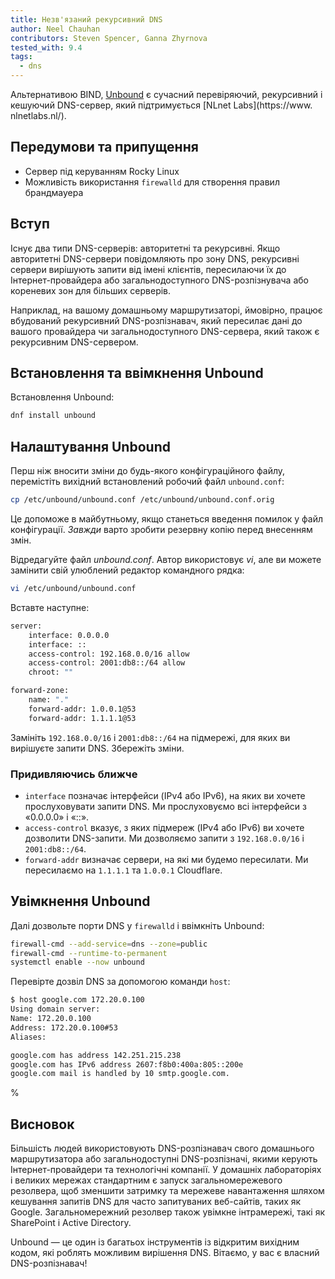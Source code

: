 ```yaml
---
title: Незв'язаний рекурсивний DNS
author: Neel Chauhan
contributors: Steven Spencer, Ganna Zhyrnova
tested_with: 9.4
tags:
  - dns
---
```


Альтернативою BIND, [Unbound](https://www.nlnetlabs.nl/projects/unbound/about/) є сучасний перевіряючий, рекурсивний і кешуючий DNS-сервер, який підтримується [NLnet Labs](https://www. nlnetlabs.nl/).

## Передумови та припущення

- Сервер під керуванням Rocky Linux
- Можливість використання `firewalld` для створення правил брандмауера

## Вступ

Існує два типи DNS-серверів: авторитетні та рекурсивні. Якщо авторитетні DNS-сервери повідомляють про зону DNS, рекурсивні сервери вирішують запити від імені клієнтів, пересилаючи їх до Інтернет-провайдера або загальнодоступного DNS-розпізнувача або кореневих зон для більших серверів.

Наприклад, на вашому домашньому маршрутизаторі, ймовірно, працює вбудований рекурсивний DNS-розпізнавач, який пересилає дані до вашого провайдера чи загальнодоступного DNS-сервера, який також є рекурсивним DNS-сервером.

## Встановлення та ввімкнення Unbound

Встановлення Unbound:

```bash
dnf install unbound
```

## Налаштування Unbound

Перш ніж вносити зміни до будь-якого конфігураційного файлу, перемістіть вихідний встановлений робочий файл `unbound.conf`:

```bash
cp /etc/unbound/unbound.conf /etc/unbound/unbound.conf.orig
```

Це допоможе в майбутньому, якщо станеться введення помилок у файл конфігурації. _Завжди_ варто зробити резервну копію перед внесенням змін.

Відредагуйте файл _unbound.conf_. Автор використовує _vi_, але ви можете замінити свій улюблений редактор командного рядка:

```bash
vi /etc/unbound/unbound.conf
```

Вставте наступне:

```bash
server:
    interface: 0.0.0.0
    interface: ::
    access-control: 192.168.0.0/16 allow
    access-control: 2001:db8::/64 allow
    chroot: ""

forward-zone:
    name: "."
    forward-addr: 1.0.0.1@53
    forward-addr: 1.1.1.1@53
```

Замініть `192.168.0.0/16` і `2001:db8::/64` на підмережі, для яких ви вирішуєте запити DNS. Збережіть зміни.

### Придивляючись ближче

- `interface` позначає інтерфейси (IPv4 або IPv6), на яких ви хочете прослуховувати запити DNS. Ми прослуховуємо всі інтерфейси з «0.0.0.0» і «::».
- `access-control` вказує, з яких підмереж (IPv4 або IPv6) ви хочете дозволити DNS-запити. Ми дозволяємо запити з `192.168.0.0/16` і `2001:db8::/64`.
- `forward-addr` визначає сервери, на які ми будемо пересилати. Ми пересилаємо на `1.1.1.1` та `1.0.0.1` Cloudflare.

## Увімкнення Unbound

Далі дозвольте порти DNS у `firewalld` і ввімкніть Unbound:

```bash
firewall-cmd --add-service=dns --zone=public
firewall-cmd --runtime-to-permanent
systemctl enable --now unbound
```

Перевірте дозвіл DNS за допомогою команди `host`:

```bash
$ host google.com 172.20.0.100
Using domain server:
Name: 172.20.0.100
Address: 172.20.0.100#53
Aliases:

google.com has address 142.251.215.238
google.com has IPv6 address 2607:f8b0:400a:805::200e
google.com mail is handled by 10 smtp.google.com.
```

%

## Висновок

Більшість людей використовують DNS-розпізнавач свого домашнього маршрутизатора або загальнодоступні DNS-розпізначі, якими керують Інтернет-провайдери та технологічні компанії. У домашніх лабораторіях і великих мережах стандартним є запуск загальномережевого резолвера, щоб зменшити затримку та мережеве навантаження шляхом кешування запитів DNS для часто запитуваних веб-сайтів, таких як Google. Загальномережний резолвер також увімкне інтрамережі, такі як SharePoint і Active Directory.

Unbound — це один із багатьох інструментів із відкритим вихідним кодом, які роблять можливим вирішення DNS. Вітаємо, у вас є власний DNS-розпізнавач!
